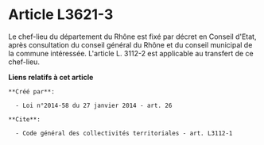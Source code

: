 # Article L3621-3

Le chef-lieu du département du Rhône est fixé par décret en Conseil d'Etat, après consultation du conseil général du Rhône et
du conseil municipal de la commune intéressée. L'article L. 3112-2 est applicable au transfert de ce chef-lieu.

**Liens relatifs à cet article**

	**Créé par**:

	  - Loi n°2014-58 du 27 janvier 2014 - art. 26

	**Cite**:

	  - Code général des collectivités territoriales - art. L3112-1
